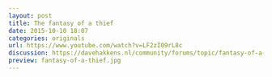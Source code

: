 ```yaml
---
layout: post
title: The fantasy of a thief
date: 2015-10-10 18:07
categories: originals
url: https://www.youtube.com/watch?v=LF2zI09rL8c
discussion: https://davehakkens.nl/community/forums/topic/fantasy-of-a-thief/
preview: fantasy-of-a-thief.jpg
---
```

